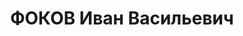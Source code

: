 ---
title: ФОКОВ Иван Васильевич
description: "Род. в 1894, Донецкая обл., Мариупольский р-н, с. Мангуш, русский, обр.:\
  \ высшее. Проживал: г. Харьков, ул. Каразинская, 7 - 47. Зам.нач.отдела заготовок\
  \ треста \"Кокс\" \n  Арестован УНКВД по Харьков.обл 29.06.1937. Обв. по ст. 54-7,\
  \ 8, 11 УК УССР. Приговор: ВК ВС СССР, 10.12.1937 – ВМН с конфискацией имущества.\
  \ Расстрелян 10.12.1937, г.Харьков. \n  Реабилитирован ВК ВС СССР 19.07.1957"
---